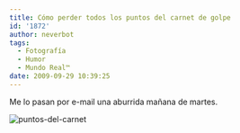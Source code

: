 ```yaml
---
title: Cómo perder todos los puntos del carnet de golpe
id: '1872'
author: neverbot
tags:
  - Fotografía
  - Humor
  - Mundo Real™
date: 2009-09-29 10:39:25
---
```


Me lo pasan por e-mail una aburrida mañana de martes.

![puntos-del-carnet](./puntos-del-carnet.jpg "puntos-del-carnet")